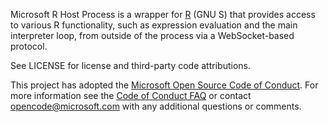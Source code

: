 Microsoft R Host Process is a wrapper for [R](https://www.r-project.org/) (GNU S) that provides access to various R functionality, such as expression evaluation and the main interpreter loop, from outside of the process via a WebSocket-based protocol.

See LICENSE for license and third-party code attributions.

This project has adopted the [Microsoft Open Source Code of Conduct](https://opensource.microsoft.com/codeofconduct/).
For more information see the [Code of Conduct FAQ](https://opensource.microsoft.com/codeofconduct/faq/) or contact
[opencode@microsoft.com](mailto:opencode@microsoft.com) with any additional questions or comments.
